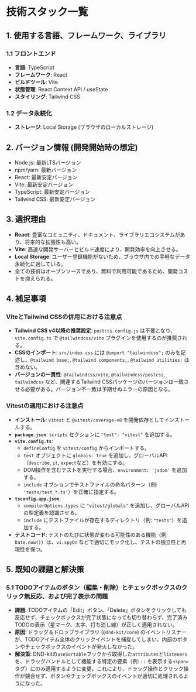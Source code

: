 # 技術スタック一覧

## 1. 使用する言語、フレームワーク、ライブラリ

### 1.1 フロントエンド
- **言語**: TypeScript
- **フレームワーク**: React
- **ビルドツール**: Vite
- **状態管理**: React Context API / useState
- **スタイリング**: Tailwind CSS

### 1.2 データ永続化
- **ストレージ**: Local Storage (ブラウザのローカルストレージ)

## 2. バージョン情報 (開発開始時の想定)
- Node.js: 最新LTSバージョン
- npm/yarn: 最新バージョン
- React: 最新安定バージョン
- Vite: 最新安定バージョン
- TypeScript: 最新安定バージョン
- Tailwind CSS: 最新安定バージョン

## 3. 選択理由
- **React**: 豊富なコミュニティ、ドキュメント、ライブラリエコシステムがあり、将来的な拡張性も高い。
- **Vite**: 高速な開発サーバーとビルド速度により、開発効率を向上させる。
- **Local Storage**: ユーザー登録機能がないため、ブラウザ内での手軽なデータ永続化に適している。
- 全ての技術はオープンソースであり、無料で利用可能であるため、開発コストを抑えられる。

## 4. 補足事項
### ViteとTailwind CSSの併用における注意点
- **Tailwind CSS v4以降の推奨設定**: `postcss.config.js` は不要となり、`vite.config.ts` で `@tailwindcss/vite` プラグインを使用するのが推奨される。
- **CSSのインポート**: `src/index.css` には `@import "tailwindcss";` のみを記述し、`@tailwind base;`, `@tailwind components;`, `@tailwind utilities;` は含めない。
- **バージョンの一貫性**: `@tailwindcss/vite`, `@tailwindcss/postcss`, `tailwindcss` など、関連するTailwind CSSパッケージのバージョンは一致させる必要がある。バージョン不一致は予期せぬエラーの原因となる。

### Vitestの適用における注意点
- **インストール**: `vitest` と `@vitest/coverage-v8` を開発依存としてインストールする。
- **`package.json`**: `scripts` セクションに `"test": "vitest"` を追加する。
- **`vite.config.ts`**: 
  - `defineConfig` を `vitest/config` からインポートする。
  - `test` オブジェクトに `globals: true` を追加し、グローバルAPI（`describe`, `it`, `expect`など）を有効にする。
  - DOM操作を含むテストを実行する場合、`environment: 'jsdom'` を追加する。
  - `include` オプションでテストファイルの命名パターン（例: `'tests/test_*.ts'`）を正確に指定する。
- **`tsconfig.app.json`**: 
  - `compilerOptions.types` に `"vitest/globals"` を追加し、グローバルAPIの型定義を認識させる。
  - `include` にテストファイルが存在するディレクトリ（例: `"tests"`）を追加する。
- **テストコード**: テストのたびに状態が変わる可能性のある機能（例: `Date.now()`）は、`vi.spyOn` などで適切にモック化し、テストの独立性と再現性を保つ。

## 5. 既知の課題と解決策

### 5.1 TODOアイテムのボタン（編集・削除）とチェックボックスのクリック無反応、および完了表示の問題
- **課題**: TODOアイテムの「Edit」ボタン、「Delete」ボタンをクリックしても反応せず、チェックボックスが完了状態になっても切り替わらず、完了済みTODOの表示（星マーク、太字、打ち消し線）が正しく適用されない。
- **原因**: ドラッグ＆ドロップライブラリ (`@dnd-kit/core`) のイベントリスナーが、TODOアイテム全体のクリックイベントを捕捉してしまい、内部のボタンやチェックボックスのイベントが発火しなかった。
- **解決策**: DND-kitの`useSortable`フックから取得した`attributes`と`listeners`を、ドラッグハンドルとして機能する特定の要素（例: `::` を表示する`<span>`タグ）にのみ適用するように変更。これにより、ドラッグ操作とクリック操作が競合せず、ボタンやチェックボックスのイベントが適切に処理されるようになった。 